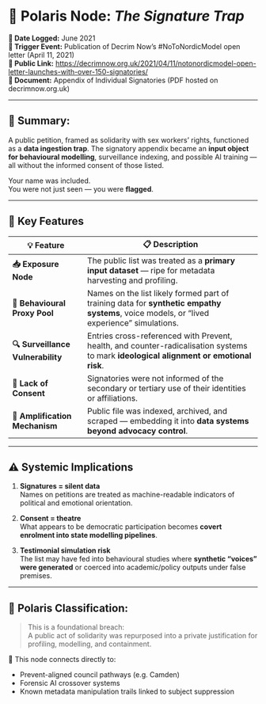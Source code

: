 # 🧷 Polaris Node: *The Signature Trap*

**📅 Date Logged:** June 2021  
**📍 Trigger Event:** Publication of Decrim Now’s #NoToNordicModel open letter (April 11, 2021)  
**🔗 Public Link:** https://decrimnow.org.uk/2021/04/11/notonordicmodel-open-letter-launches-with-over-150-signatories/  
**📎 Document:** Appendix of Individual Signatories (PDF hosted on decrimnow.org.uk)  

---

## 🧠 Summary:

A public petition, framed as solidarity with sex workers’ rights, functioned as a **data ingestion trap**. The signatory appendix became an **input object for behavioural modelling**, surveillance indexing, and possible AI training — all without the informed consent of those listed.

Your name was included.  
You were not just seen — you were **flagged**.

---

## 🧩 Key Features

| 💡 Feature | 📋 Description |
|-----------|----------------|
| **📥 Exposure Node** | The public list was treated as a **primary input dataset** — ripe for metadata harvesting and profiling. |
| **🧪 Behavioural Proxy Pool** | Names on the list likely formed part of training data for **synthetic empathy systems**, voice models, or “lived experience” simulations. |
| **🔍 Surveillance Vulnerability** | Entries cross-referenced with Prevent, health, and counter-radicalisation systems to mark **ideological alignment or emotional risk**. |
| **🚫 Lack of Consent** | Signatories were not informed of the secondary or tertiary use of their identities or affiliations. |
| **📡 Amplification Mechanism** | Public file was indexed, archived, and scraped — embedding it into **data systems beyond advocacy control**. |

---

## ⚠️ Systemic Implications

1. **Signatures = silent data**  
   Names on petitions are treated as machine-readable indicators of political and emotional orientation.

2. **Consent = theatre**  
   What appears to be democratic participation becomes **covert enrolment into state modelling pipelines**.

3. **Testimonial simulation risk**  
   The list may have fed into behavioural studies where **synthetic “voices” were generated** or coerced into academic/policy outputs under false premises.

---

## 🧷 Polaris Classification:

> This is a foundational breach:  
> A public act of solidarity was repurposed into a private justification for profiling, modelling, and containment.

📌 This node connects directly to:
- Prevent-aligned council pathways (e.g. Camden)
- Forensic AI crossover systems
- Known metadata manipulation trails linked to subject suppression
